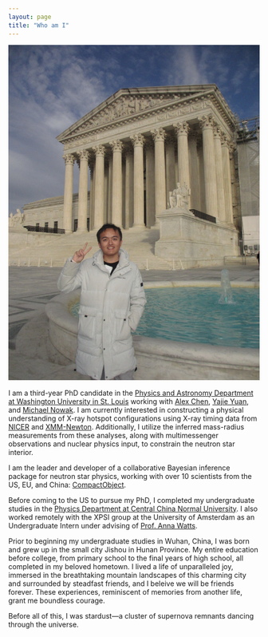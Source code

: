 ```yaml
---
layout: page
title: "Who am I"
---
```


![Chuyi's Photo](chun_photo.JPG)

I am a third-year PhD candidate in the [Physics and Astronomy Department at Washington University in St. Louis](https://physics.wustl.edu) working with [Alex Chen](https://physics.wustl.edu/people/alex-chen), [Yajie Yuan](https://physics.wustl.edu/people/yajie-yuan), and [Michael Nowak](https://physics.wustl.edu/people/michael-nowak). I am currently interested in constructing a physical understanding of X-ray hotspot configurations using X-ray timing data from [NICER](https://heasarc.gsfc.nasa.gov/docs/nicer/) and [XMM-Newton](https://www.cosmos.esa.int/web/xmm-newton). Additionally, I utilize the inferred mass-radius measurements from these analyses, along with multimessenger observations and nuclear physics input, to constrain the neutron star interior. 

I am the leader and developer of a collaborative Bayesian inference package for neutron star physics, working with over 10 scientists from the US, EU, and China: [CompactObject](https://github.com/ChunHuangPhy/CompactObject).

Before coming to the US to pursue my PhD, I completed my undergraduate studies in the [Physics Department at Central China Normal University](http://physics.ccnu.edu.cn/English.htm). I also worked remotely with the XPSI group at the University of Amsterdam as an Undergraduate Intern under advising of [Prof. Anna Watts](https://staff.fnwi.uva.nl/a.l.watts/).

Prior to beginning my undergraduate studies in Wuhan, China, I was born and grew up in the small city Jishou in Hunan Province. My entire education before college, from primary school to the final years of high school, all completed in my beloved hometown. I lived a life of unparalleled joy, immersed in the breathtaking mountain landscapes of this charming city and surrounded by steadfast friends, and I beleive we will be friends forever. These experiences, reminiscent of memories from another life, grant me boundless courage.

Before all of this, I was stardust—a cluster of supernova remnants dancing through the universe. 
